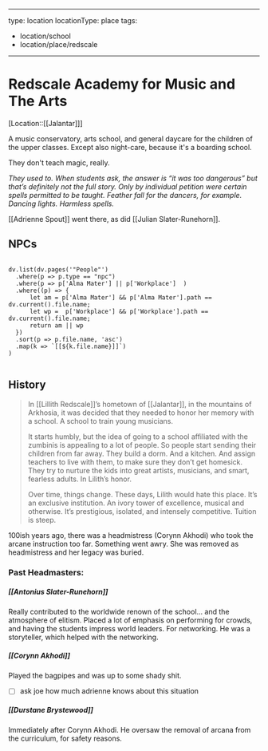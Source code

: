 
---
type: location
locationType: place
tags: 
- location/school
- location/place/redscale
---

# Redscale Academy for Music and The Arts

[Location::[[Jalantar]]]

A music conservatory, arts school, and general daycare for the children of the upper classes. Except also night-care, because it's a boarding school. 

They don't teach magic, really. 

*They used to. When students ask, the answer is “it was too dangerous” but that’s definitely not the full story. Only by individual petition were certain spells permitted to be taught. Feather fall for the dancers, for example. Dancing lights. Harmless spells.*

[[Adrienne Spout]] went there, as did [[Julian Slater-Runehorn]]. 

## NPCs

```dataviewjs

dv.list(dv.pages('"People"')
  .where(p => p.type == "npc")
  .where(p => p['Alma Mater'] || p['Workplace']  )
  .where((p) => {
	  let am = p['Alma Mater'] && p['Alma Mater'].path == dv.current().file.name;
	  let wp =  p['Workplace'] && p['Workplace'].path == dv.current().file.name;
	  return am || wp
  })
  .sort(p => p.file.name, 'asc')
  .map(k => `[[${k.file.name}]]`)
)
  
```

## History

> In [[Lillith Redscale]]’s hometown of [[Jalantar]], in the mountains of Arkhosia, it was decided that they needed to honor her memory with a school. A school to train young musicians.
> 
> It starts humbly, but the idea of going to a school affiliated with the zumbinis is appealing to a lot of people. So people start sending their children from far away. They build a dorm. And a kitchen. And assign teachers to live with them, to make sure they don’t get homesick. They try to nurture the kids into great artists, musicians, and smart, fearless adults. In Lilith’s honor.
>  
> Over time, things change. These days, Lilith would hate this place. It’s an exclusive institution. An ivory tower of excellence, musical and otherwise. It’s prestigious, isolated, and intensely competitive. Tuition is steep.

100ish years ago, there was a headmistress (Corynn Akhodi) who took the arcane instruction too far. Something went awry. She was removed as headmistress and her legacy was buried. 

### Past Headmasters:

##### [[Antonius Slater-Runehorn]]
Really contributed to the worldwide renown of the school… and the atmosphere of elitism. Placed a lot of emphasis on performing for crowds, and having the students impress world leaders. For networking. He was a storyteller, which helped with the networking.

##### [[Corynn Akhodi]]
Played the bagpipes and was up to some shady shit. 
- [ ] ask joe how much adrienne knows about this situation

##### [[Durstane Brystewood]]
Immediately after Corynn Akhodi. He oversaw the removal of arcana from the curriculum, for safety reasons.